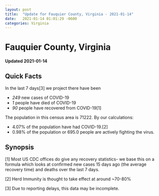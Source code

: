 ```yaml
---
layout: post
title:  "Update for Fauquier County, Virginia - 2021-01-14"
date:   2021-01-14 01:01:29 -0600
categories: Virginia
---
```


# Fauquier County, Virginia
#### Updated 2021-01-14

## Quick Facts

In the last 7 days[3] we project there have been
- *249* new cases of COVID-19
- *1* people have died of COVID-19
- *90* people have recovered from COVID-19[1]

The population in this census area is 71222. By our calculations:
- 4.07% of the population have had COVID-19.[2]
- 0.98% of the population or 695.0 people are actively fighting the virus.

## Synopsis




[1] Most US CDC offices do give any recovery statistics- we base this on a formula which looks at confirmed new cases
15 days ago (the average recovery time) and deaths over the last 7 days.

[2] Herd Immunity is thought to take effect at around ~70-80%

[3] Due to reporting delays, this data may be incomplete.
 
    